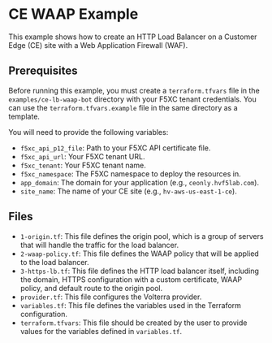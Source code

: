 # CE WAAP Example

This example shows how to create an HTTP Load Balancer on a Customer Edge (CE) site with a Web Application Firewall (WAF).

## Prerequisites

Before running this example, you must create a `terraform.tfvars` file in the `examples/ce-lb-waap-bot` directory with your F5XC tenant credentials. You can use the `terraform.tfvars.example` file in the same directory as a template.

You will need to provide the following variables:
- `f5xc_api_p12_file`: Path to your F5XC API certificate file.
- `f5xc_api_url`: Your F5XC tenant URL.
- `f5xc_tenant`: Your F5XC tenant name.
- `f5xc_namespace`: The F5XC namespace to deploy the resources in.
- `app_domain`: The domain for your application (e.g., `ceonly.hvf5lab.com`).
- `site_name`: The name of your CE site (e.g., `hv-aws-us-east-1-ce`).

## Files

*   `1-origin.tf`: This file defines the origin pool, which is a group of servers that will handle the traffic for the load balancer.
*   `2-waap-policy.tf`: This file defines the WAAP policy that will be applied to the load balancer.
*   `3-https-lb.tf`: This file defines the HTTP load balancer itself, including the domain, HTTPS configuration with a custom certificate, WAAP policy, and default route to the origin pool.
*   `provider.tf`: This file configures the Volterra provider.
*   `variables.tf`: This file defines the variables used in the Terraform configuration.
*   `terraform.tfvars`: This file should be created by the user to provide values for the variables defined in `variables.tf`.
